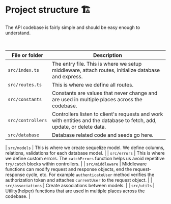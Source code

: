 # Project structure 🏗

The API codebase is fairly simple and should be easy enough to understand.

<br>

| File or folder    | Description                                                                                                            |
| ----------------- | ---------------------------------------------------------------------------------------------------------------------- |
| `src/index.ts`    | The entry file. This is where we setup middleware, attach routes, initialize database and express.                     |
| `src/routes.ts`   | This is where we define all routes.                                                                                    |
| `src/constants`   | Constants are values that never change and are used in multiple places across the codebase.                            |
| `src/controllers` | Controllers listen to client's requests and work with entities and the database to fetch, add, update, or delete data. |
| `src/database`    | Database related code and seeds go here.                                                                               |

| `src/models` | This is where we create sequelize model. We define columns, relations, validations for each database model.					   | 
| `src/errors` | This is where we define custom errors. 
   The `catchErrors` function helps us avoid repetitive `try/catch` blocks within controllers. 																| 
| `src/middleware` | Middleware functions can modify request and response objects, end the request-response cycle, etc. 
For example `authenticateUser` method verifies the authorization token and attaches `currentUser` to the request object. 							| 
| `src/associations` | Create associations between models. 																												| 
| `src/utils` | Utility(helper) functions that are used in multiple places across the codebase. 															|
